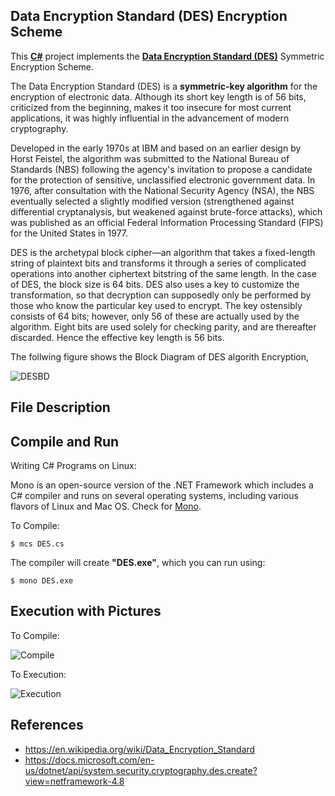 ## Data Encryption Standard (DES) Encryption Scheme

This [**C#**](https://en.wikipedia.org/wiki/C_Sharp_(programming_language)) project implements the **[Data Encryption Standard (DES)](https://en.wikipedia.org/wiki/Data_Encryption_Standard)** Symmetric Encryption Scheme. 

The Data Encryption Standard (DES) is a **symmetric-key algorithm** for the encryption of electronic data. Although its short key length is of 56 bits, criticized from the beginning, makes it too insecure for most current applications, it was highly influential in the advancement of modern cryptography.

Developed in the early 1970s at IBM and based on an earlier design by Horst Feistel, the algorithm was submitted to the National Bureau of Standards (NBS) following the agency's invitation to propose a candidate for the protection of sensitive, unclassified electronic government data. In 1976, after consultation with the National Security Agency (NSA), the NBS eventually selected a slightly modified version (strengthened against differential cryptanalysis, but weakened against brute-force attacks), which was published as an official Federal Information Processing Standard (FIPS) for the United States in 1977.

DES is the archetypal block cipher—an algorithm that takes a fixed-length string of plaintext bits and transforms it through a series of complicated operations into another ciphertext bitstring of the same length. In the case of DES, the block size is 64 bits. DES also uses a key to customize the transformation, so that decryption can supposedly only be performed by those who know the particular key used to encrypt. The key ostensibly consists of 64 bits; however, only 56 of these are actually used by the algorithm. Eight bits are used solely for checking parity, and are thereafter discarded. Hence the effective key length is 56 bits.

The follwing figure shows the Block Diagram of DES algorith Encryption,

![DESBD](https://github.com/arupmondal-cs/DES-Encryption/blob/master/Picture/Data-Encryption-Standard-DES-Algorithm.png)


## File Description




## Compile and Run
  
  Writing C# Programs on Linux:
  
  Mono is an open-source version of the .NET Framework which includes a C# compiler and runs on several operating systems, including various flavors of Linux and Mac OS. Check for [Mono](https://www.mono-project.com/download/stable/).
  
  To Compile:
  
  ```
  $ mcs DES.cs
  ```
  
  The compiler will create **"DES.exe"**, which you can run using:
  
  ```
  $ mono DES.exe
  ```
  
  
  ## Execution with Pictures
  
  To Compile:
  
  ![Compile](https://github.com/arupmondal-cs/DES-Encryption/blob/master/Picture/compile.png)
  
  To Execution:
  
  ![Execution](https://github.com/arupmondal-cs/DES-Encryption/blob/master/Picture/run.png)

## References

  * https://en.wikipedia.org/wiki/Data_Encryption_Standard
  * https://docs.microsoft.com/en-us/dotnet/api/system.security.cryptography.des.create?view=netframework-4.8
